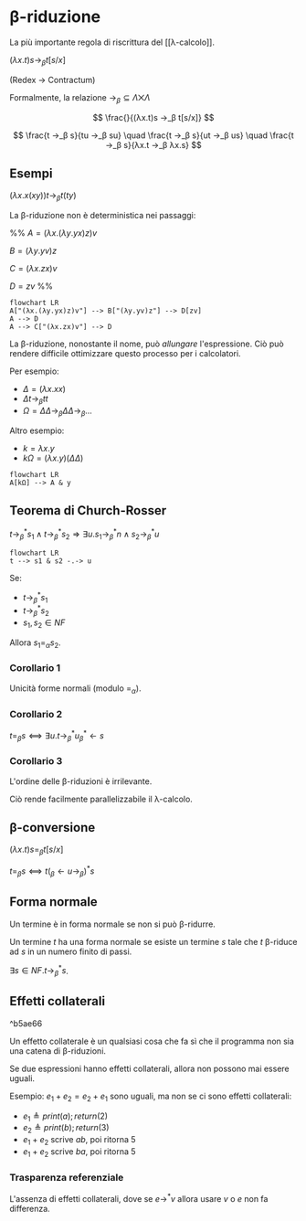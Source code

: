 # β-riduzione

La più importante regola di riscrittura del [[λ-calcolo]].

$(λx.t)s →_β t[s/x]$

(Redex → Contractum)

Formalmente, la relazione $→_β ⊆ Λ ⨉ Λ$

$$
\frac{}{(λx.t)s →_β t[s/x]}
$$

$$
\frac{t →_β s}{tu →_β su} \quad \frac{t →_β s}{ut →_β us} \quad
\frac{t →_β s}{λx.t →_β λx.s}
$$

## Esempi

$(λx.x(xy))t →_β t(ty)$

La β-riduzione non è deterministica nei passaggi:

%%
$A=(λx.(λy.yx)z)v$

$B=(λy.yv)z$

$C=(λx.zx)v$

$D=zv$
%%

```mermaid
flowchart LR
A["(λx.(λy.yx)z)v"] --> B["(λy.yv)z"] --> D[zv]
A --> D
A --> C["(λx.zx)v"] --> D
```

La β-riduzione, nonostante il nome, può *allungare* l'espressione. Ciò può rendere difficile ottimizzare questo processo per i calcolatori.

Per esempio:

- $Δ = (λx.xx)$
- $Δ t →_β tt$
- $Ω = Δ Δ →_β Δ Δ →_β …$

Altro esempio:

- $k = λx.y$
- $kΩ = (λx.y)(Δ Δ)$

```mermaid
flowchart LR
A[kΩ] --> A & y
```

## Teorema di Church-Rosser

$t →_β^* s_1 ∧ t →_β^* s_2 ⇒ ∃ u. s_1 →_β^* n ∧ s_2 →_β^* u$

```mermaid
flowchart LR
t --> s1 & s2 -.-> u
```

Se:
- $t →_β^* s_1$
- $t →_β^* s_2$
- $s_1,s_2 ∈ NF$

Allora $s_1=_α s_2$.

### Corollario 1

Unicità forme normali (modulo $=_α$).

### Corollario 2

$t =_β s ⟺ ∃ u.t →_β^* u _β^*← s$

### Corollario 3

L'ordine delle β-riduzioni è irrilevante.

Ciò rende facilmente parallelizzabile il λ-calcolo.

## β-conversione

$(λx.t)s=_β t[s/x]$

$t=_β s ⟺ t (_β ← u →_β)^* s$

## Forma normale

Un termine è in forma normale se non si può β-ridurre.

Un termine $t$ ha una forma normale se esiste un termine $s$ tale che $t$ β-riduce ad $s$ in un numero finito di passi.

$∃ s ∈ NF.t \longrightarrow^*_β s$.

## Effetti collaterali

^b5ae66

Un effetto collaterale è un qualsiasi cosa che fa sì che il programma non sia una catena di β-riduzioni.

Se due espressioni hanno effetti collaterali, allora non possono mai essere uguali.

Esempio: $e_1+e_2=e_2+e_1$ sono uguali, ma non se ci sono effetti collaterali:
- $e_1≜print(a);return(2)$
- $e_2≜print(b);return(3)$
- $e_1+e_2$ scrive $ab$, poi ritorna $5$
- $e_1+e_2$ scrive $ba$, poi ritorna $5$

### Trasparenza referenziale

L'assenza di effetti collaterali, dove se $e →^* v$ allora usare $v$ o $e$ non fa differenza.
